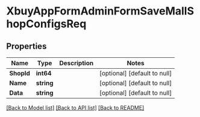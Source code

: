 # XbuyAppFormAdminFormSaveMallShopConfigsReq

## Properties
Name | Type | Description | Notes
------------ | ------------- | ------------- | -------------
**ShopId** | **int64** |  | [optional] [default to null]
**Name** | **string** |  | [optional] [default to null]
**Data** | **string** |  | [optional] [default to null]

[[Back to Model list]](../README.md#documentation-for-models) [[Back to API list]](../README.md#documentation-for-api-endpoints) [[Back to README]](../README.md)

